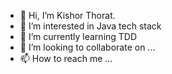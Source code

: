 - 👋 Hi, I’m Kishor Thorat.
- 👀 I’m interested in Java tech stack
- 🌱 I’m currently learning TDD
- 💞️ I’m looking to collaborate on ...
- 📫 How to reach me ...

<!---
kkthorat/kkthorat is a ✨ special ✨ repository because its `README.md` (this file) appears on your GitHub profile.
You can click the Preview link to take a look at your changes.
--->
